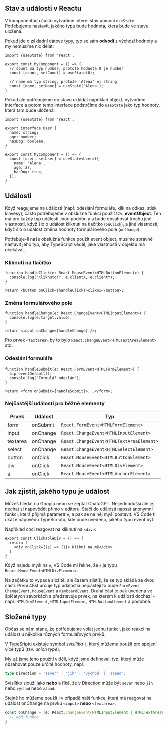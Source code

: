 ## Stav a události v Reactu

V komponentách často vytváříme interní stav pomocí `useState`. Potřebujeme nastavit, jakého typu bude hodnota, která bude ve stavu uložená.

Pokud jde o základní datové typy, typ se sám **odvodí** z výchozí hodnoty a my nemusíme nic dělat:

```tsx
import {useState} from 'react';

export const MyComponent = () => {
  // count má typ number, protože hodnota 0 je number
  const [count, setCount] = useState(0);

  // name má typ string, protože 'Alena' ej string
  const [name, setName] = useState('Alena');
}
```

Pokud ale potřebujeme do stavu ukládat například objekt, vytvoříme interface a potom tento interface podstrčíme do `useState` jako typ hodnoty, která tam bude uložená:

```tsx
import {useState} from 'react';

export interface User {
  name: string;
  age: number;
  hasDog: boolean;
}

export const MyComponent = () => {
  const [user, setUser] = useState<User>({
    name: 'Alena',
    age: 27,
    hasDog: true,
  });
}
```

## Události

Když reagujeme na události (např. odeslání formuláře, klik na odkaz, stisk klávesy), často potřebujeme v obslužné funkci použít tzv. **eventObject**. Ten má pro každý typ události jinou podobu a a bude obsahovat trochu jiné vlastnosti, když šlo o událost kliknutí na tlačítko (`onClick`), a jiné vlastnosti, když šlo o událost změna hodnoty formulářového pole (`onChange`).

Potřebuje-li naše obslužná funkce použít event object, musíme správně nastavit jeho typ, aby TypeScript věděl, jaké vlastnosti v objektu má očekávat.

### Kliknutí na tlačítko

```tsx
function handleClick(e: React.MouseEvent<HTMLButtonElement>) {
  console.log("Kliknuto!", e.clientX, e.clientY);
}

return <button onClick={handleClick}>Klikni</button>;
```

### Změna formulářového pole

```tsx
function handleChange(e: React.ChangeEvent<HTMLInputElement>) {
  console.log(e.target.value);
}

return <input onChange={handleChange} />;
```

Pro prvek `<textarea>` by to bylo `React.ChangeEvent<HTMLTextAreaElement>` atd.

### Odeslání formuláře

```tsx
function handleSubmit(e: React.FormEvent<HTMLFormElement>) {
  e.preventDefault();
  console.log("Formulář odeslán");
}

return <form onSubmit={handleSubmit}>...</form>;
```

### Nejčastější události pro běžné elementy

| Prvek | Událost | Typ |
| ----- | ------- | --- |
| form | onSubmit | `React.FormEvent<HTMLFormElement>` |
| input | onChange | `React.ChangeEvent<HTMLInputElement>` |
| textarea | onChange | `React.ChangeEvent<HTMLTextAreaElement>` |
| select | onChange | `React.ChangeEvent<HTMLSelectElement>` |
| button | onClick | `React.MouseEvent<HTMLButtonElement>` |
| div | onClick | `React.MouseEvent<HTMLDivElement>` |
| a | onClick | `React.MouseEvent<HTMLAnchorElement>` |

## Jak zjistit, jakého typu je událost

Můžeš hledat na Googlu nebo se zeptat ChatuGPT. Nejjednodušší ale je, nechat si napovědět přímo v editoru. Stačí do události napsat anonymní funkci, která přijímá parametr `e`, a pak se na něj myší postavit. VS Code ti ukáže nápovědu TypeScriptu, kde bude uvedeno, jakého typu event být.

Například chci reagovat na kliknutí na `<div>`:

```tsx
export const ClickableDiv = () => {
  return (
    <div onClick={(e) => {}}> Klikni na mě</div>
  )
}
```

Když najedu myší na `e`, VS Code mi řekne, že `e` je typu `React.MouseEvent<HTMLDivElement>`.

Na začátku to vypadá složitě, ale časem zjistíš, že se typ skládá ze dvou částí. První 48st určuje typ událostia nejčastěji to bude `FormEvent`, `ChangeEvent`, `MouseEvent` a `KeyboardEvent`. Druhá část je pak uvedená ve špičatých závorkách a představuje prvek, na kterém k události dochází - např.  `HTMLDivElement`, `HTMLInputElement`, `HTMLButtonAlement` a podobně.

## Složené typy

Občas se nám stane, že potřebujeme volat jednu funkci, jako reakci na událost u několika různých formulářových prvků.

V TypeSriptu existuje symbol *svislítka* `|`, který můžeme použít pro spojení více typů (tzv. *union type*).

My už jsme jeho použití viděli, když jsme definovali typ, který může obsahovat pouze určité hodnoty, např.:

```ts
type Direction = 'sever' | 'jih' | 'východ' | 'západ';
```

Svislítko slouží jako **nebo** a říká, že v Direction může být `sever` nebo `jih` nebo `východ` nebo `západ`.

Stejně ho můžeme použít i v případě naší funkce, která má reagovat na událost onChange na prvku `<input>` **nebo** `<textarea>`.

```ts
const onChange = (e: React.ChangeEvent<HTMLInputElement | HTMLTextAreaElement>) => {
  // kód funkce
}
```